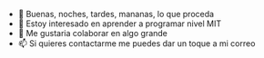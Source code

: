 - 👋 Buenas, noches, tardes, mananas, lo que proceda
- 👀 Estoy interesado en aprender a programar nivel MIT
- 💞️ Me gustaria colaborar en algo grande
- 📫 Si quieres contactarme me puedes dar un toque a mi correo

<!---
Ganso42/Ganso42 is a ✨ special ✨ repository because its `README.md` (this file) appears on your GitHub profile.
You can click the Preview link to take a look at your changes.
--->
